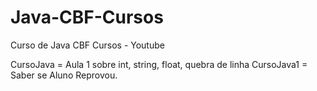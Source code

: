 # Java-CBF-Cursos
Curso de Java CBF Cursos - Youtube

CursoJava = Aula 1 sobre int, string, float, quebra de linha
CursoJava1 = Saber se Aluno Reprovou.

